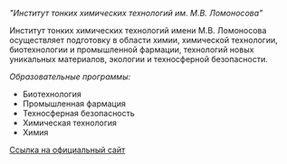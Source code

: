 *"Институт тонких химических технологий им. М.В. Ломоносова"*

Институт тонких химических технологий имени М.В. Ломоносова осуществляет подготовку в области химии, химической технологии, биотехнологии и промышленной фармации, технологий новых уникальных материалов, экологии и техносферной безопасности.

*Образовательные программы:*

- Биотехнология
- Промышленная фармация
- Техносферная безопасность
- Химическая технология
- Химия

[Ссылка на официальный сайт](https://www.mirea.ru/education/the-institutes-and-faculties/institute-of-fine-chemical-technology/about-the-institute/)